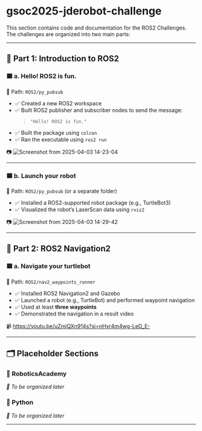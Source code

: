 # gsoc2025-jderobot-challenge
This section contains code and documentation for the ROS2 Challenges.  
The challenges are organized into two main parts:

---

## 📘 Part 1: Introduction to ROS2

### 🟦 a. Hello! ROS2 is fun.  
📁 Path: `ROS2/py_pubsub`

- ✅ Created a new ROS2 workspace  
- ✅ Built ROS2 publisher and subscriber nodes to send the message:  
  > `"Hello! ROS2 is fun."`  
- ✅ Built the package using `colcon`  
- ✅ Ran the executable using `ros2 run`

📷 ![Screenshot from 2025-04-03 14-23-04](https://github.com/user-attachments/assets/0c09afff-3b2a-4d9e-9fe2-987691fcaa22)


---

### 🟦 b. Launch your robot  
📁 Path: `ROS2/py_pubsub` (or a separate folder)

- ✅ Installed a ROS2-supported robot package (e.g., TurtleBot3)  
- ✅ Visualized the robot’s LaserScan data using `rviz2`

📷 ![Screenshot from 2025-04-03 14-29-42](https://github.com/user-attachments/assets/9521150a-0c99-456b-9782-6ca1829d3984)

---

## 📘 Part 2: ROS2 Navigation2

### 🟦 a. Navigate your turtlebot  
📁 Path: `ROS2/nav2_waypoints_runner`

- ✅ Installed ROS2 Navigation2 and Gazebo  
- ✅ Launched a robot (e.g., TurtleBot) and performed waypoint navigation  
- ✅ Used at least **three waypoints**  
- ✅ Demonstrated the navigation in a result video

📹 https://youtu.be/uZmjQXn914s?si=nHxr4m4wg-LeD_E- 

---

## 🗂️ Placeholder Sections

### 📁 RoboticsAcademy  
_🔧 To be organized later_

### 📁 Python  
_🔧 To be organized later_

---
